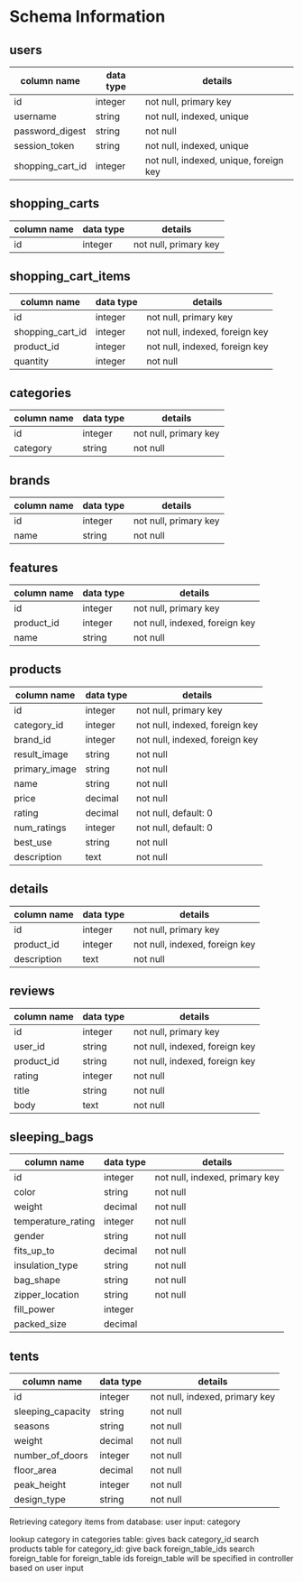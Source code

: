 # Schema Information

## users
column name      | data type | details
-----------------|-----------|-----------------------
id               | integer   | not null, primary key
username         | string    | not null, indexed, unique
password_digest  | string    | not null
session_token    | string    | not null, indexed, unique
shopping_cart_id | integer   | not null, indexed, unique, foreign key

## shopping_carts
column name        | data type | details
-------------------|-----------|-----------------------
id                 | integer   | not null, primary key

## shopping_cart_items
column name        | data type | details
-------------------|-----------|-----------------------
id                 | integer   | not null, primary key
shopping_cart_id   | integer   | not null, indexed, foreign key
product_id         | integer   | not null, indexed, foreign key
quantity           | integer   | not null

## categories
column name        | data type | details
-------------------|-----------|-----------------------
id                 | integer   | not null, primary key
category           | string    | not null

## brands
column name        | data type | details
-------------------|-----------|-----------------------
id                 | integer   | not null, primary key
name               | string    | not null

## features
column name        | data type | details
-------------------|-----------|-----------------------
id                 | integer   | not null, primary key
product_id         | integer   | not null, indexed, foreign key
name               | string    | not null

## products
column name        | data type | details
-------------------|-----------|-----------------------
id                 | integer   | not null, primary key
category_id        | integer   | not null, indexed, foreign key
brand_id           | integer   | not null, indexed, foreign key
result_image       | string    | not null
primary_image      | string    | not null
name               | string    | not null
price              | decimal   | not null
rating             | decimal   | not null, default: 0
num_ratings        | integer   | not null, default: 0
best_use           | string    | not null
description        | text      | not null

## details
column name        | data type | details
-------------------|-----------|-----------------------
id                 | integer   | not null, primary key
product_id         | integer   | not null, indexed, foreign key
description        | text      | not null

## reviews
column name      | data type | details
-----------------|-----------|-----------------------
id               | integer   | not null, primary key
user_id          | string    | not null, indexed, foreign key
product_id       | string    | not null, indexed, foreign key
rating           | integer   | not null
title            | string    | not null
body             | text      | not null

## sleeping_bags
column name        | data type | details
-------------------|-----------|-----------------------
id                 | integer   | not null, indexed, primary key
color              | string    | not null
weight             | decimal   | not null
temperature_rating | integer   | not null
gender             | string    | not null
fits_up_to         | decimal   | not null
insulation_type    | string    | not null
bag_shape          | string    | not null
zipper_location    | string    | not null
fill_power         | integer   |
packed_size        | decimal   |


## tents
column name        | data type | details
-------------------|-----------|-----------------------
id                 | integer   | not null, indexed, primary key
sleeping_capacity  | string    | not null
seasons            | string    | not null
weight             | decimal   | not null
number_of_doors    | integer   | not null
floor_area         | decimal   | not null
peak_height        | integer   | not null
design_type        | string    | not null



Retrieving category items from database:
user input: category

lookup category in categories table: gives back category_id
search products table for category_id: give back foreign_table_ids
search foreign_table for foreign_table ids
    foreign_table will be specified in controller based on user input
